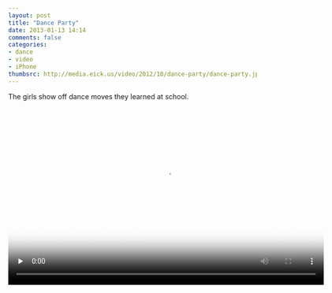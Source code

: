 ```yaml
---
layout: post
title: "Dance Party"
date: 2013-01-13 14:14
comments: false
categories: 
- dance
- video
- iPhone
thumbsrc: http://media.eick.us/video/2012/10/dance-party/dance-party.jpg
---
```

The girls show off dance moves they learned at school.

<script type='text/javascript' src='http://cdn.sublimevideo.net/js/gpbp4gog.js'></script>

<video id="video1" class="sublime" poster="http://media.eick.us/video/2012/10/dance-party/dance-party.jpg" width="640" height="360" data-autoresize="none" data-uid="mgkw3c" data-name="Dance Party" preload="none">
  <source src="http://media.eick.us/video/2012/10/dance-party/Dance-Party-640x360.mp4" />
  <source src="http://media.eick.us/video/2012/10/dance-party/Dance-Party-1280x720.mp4" data-quality="hd" />
  <source src="http://media.eick.us/video/2012/10/dance-party/Dance-Party-640x360-500bitrate.mp4" />
</video>